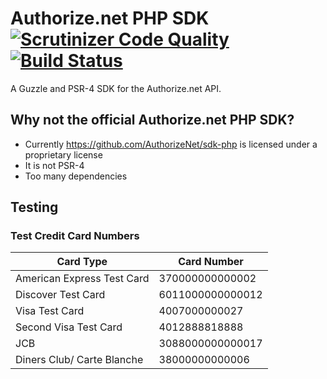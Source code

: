 # Authorize.net PHP SDK [![Scrutinizer Code Quality](https://scrutinizer-ci.com/g/mglaman/authnet/badges/quality-score.png?b=master)](https://scrutinizer-ci.com/g/mglaman/authnet/?branch=master) [![Build Status](https://travis-ci.org/mglaman/authnet.svg?branch=master)](https://travis-ci.org/mglaman/authnet)

A Guzzle and PSR-4 SDK for the Authorize.net API.

## Why not the official Authorize.net PHP SDK?

* Currently https://github.com/AuthorizeNet/sdk-php is licensed under a proprietary license
* It is not PSR-4
* Too many dependencies

## Testing

### Test Credit Card Numbers

| Card Type                  | Card Number      |
|----------------------------|------------------|
| American Express Test Card | 370000000000002  |
| Discover Test Card         | 6011000000000012 |
| Visa Test Card             | 4007000000027    |
| Second Visa Test Card      | 4012888818888    |
| JCB                        | 3088000000000017 |
| Diners Club/ Carte Blanche | 38000000000006   |